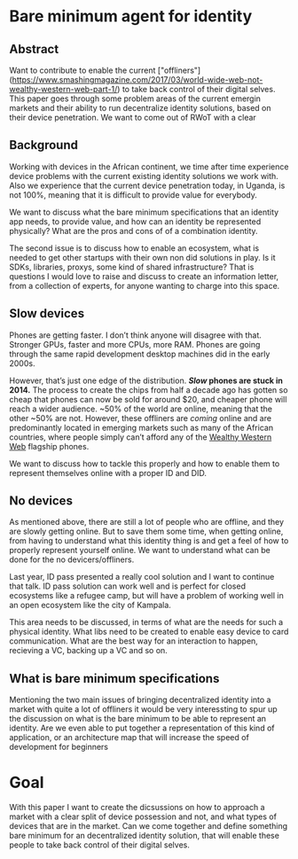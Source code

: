 # Bare minimum agent for identity

## Abstract
Want to contribute to enable the current ["offliners"] (https://www.smashingmagazine.com/2017/03/world-wide-web-not-wealthy-western-web-part-1/)  to take back control of their digital selves. This paper goes through some problem areas of the current emergin markets and their ability to run decentralize identity solutions, based on their device penetration. We want to come out of RWoT with a clear

## Background
Working with devices in the African continent, we time after time experience device problems with the current existing identity solutions we work with. Also we experience that the current device penetration today, in Uganda, is not 100%, meaning that it is difficult to provide value for everybody.

We want to discuss what the bare minimum specifications that an identity app needs, to provide value, and how can an identity be represented physically? What are the pros and cons of of a combination identity.

The second issue is to discuss how to enable an ecosystem, what is needed to get other startups with their own non did solutions in play. Is it SDKs, libraries, proxys, some kind of shared infrastructure? That is questions I would love to raise and discuss to create an information letter, from a collection of experts, for anyone wanting to charge into this space.

## Slow devices
Phones are getting faster. I don’t think anyone will disagree with that. Stronger GPUs, faster and more CPUs, more RAM. Phones are going through the same rapid development desktop machines did in the early 2000s.

However, that’s just one edge of the distribution. **_Slow_  phones are stuck in 2014.** The process to create the chips from half a decade ago has gotten so cheap that phones can now be sold for around $20, and cheaper phone will reach a wider audience. ~50% of the world are online, meaning that the other ~50% are not. However, these offliners are _coming_ online and are predominantly located in emerging markets such as many of the African countries, where people simply can’t afford any of the [Wealthy Western Web](https://www.smashingmagazine.com/2017/03/world-wide-web-not-wealthy-western-web-part-1/) flagship phones.

We want to discuss how to tackle this properly and how to enable them to represent themselves online with a proper ID and DID.

## No devices
As mentioned above, there are still a lot of people who are offline, and they are slowly getting online. But to save them some time, when getting online, from having to understand what this identity thing is and get a feel of how to properly represent yourself online.  We want to understand what can be done for the no devicers/offliners.

Last year, ID pass presented a really cool solution and I want to continue that talk. ID pass solution can work well and is perfect for closed ecosystems like a refugee camp, but will have a problem of working well in an open ecosystem like the city of Kampala.

This area needs to be discussed, in terms of what are the needs for such a physical identity. What libs need to be created to enable easy device to card communication. What are the best way for an interaction to happen, recieving a VC, backing up a VC and so on.

## What is bare minimum specifications
Mentioning the two main issues of bringing decentralized identity into a market with quite a lot of offliners it would be very interessting to spur up the discussion on what is the bare minimum to be able to represent an identity. Are we even able to put together a representation of this kind of application, or an architecture map that will increase the speed of development for beginners

# Goal
With this paper I want to create the dicsussions on how to approach a market with a clear split of device possession and not, and what types of devices that are in the market. Can we come together and define something bare minimum for an decentralized identity solution, that will enable these people to take back control of their digital selves.
<!--stackedit_data:
eyJoaXN0b3J5IjpbLTE1NDk5MDkxMjIsLTY1NzQ0NDA2OSw4Mz
QxNTc5MjksMTE4OTAxODEwNl19
-->